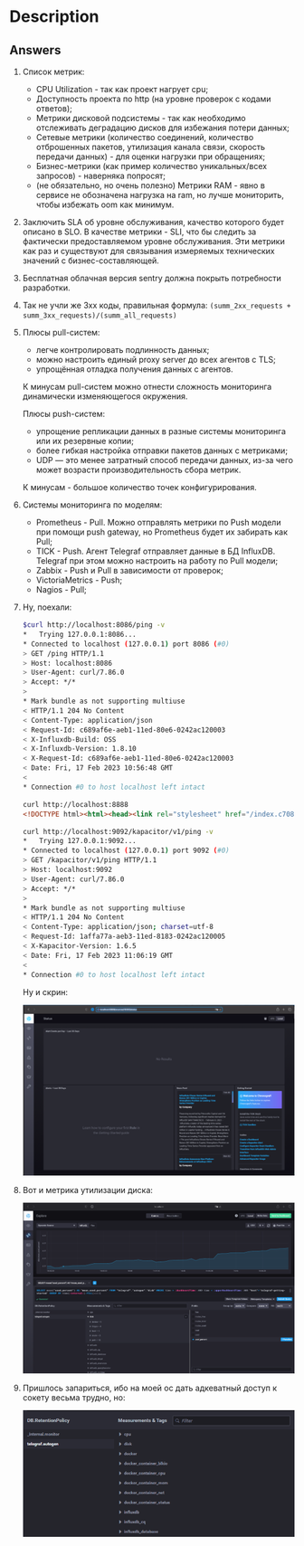 Description
=========

Answers
---------

1. Список метрик:
   - CPU Utilization - так как проект нагрует cpu;
   - Доступность проекта по http (на уровне проверок с кодами ответов);
   - Метрики дисковой подсистемы - так как необходимо отслеживать деградацию дисков для избежания потери данных;
   - Сетевые метрики (количество соединений, количество отброшенных пакетов, утилизация канала связи, скорость передачи данных) - для оценки нагрузки при обращениях;
   - Бизнес-метрики (как пример количество уникальных/всех запросов) - наверняка попросят;
   - (не обязательно, но очень полезно) Метрики RAM - явно в сервисе не обозначена нагрузка на ram, но лучше мониторить, чтобы избежать oom как минимум.
2. Заключить SLA об уровне обслуживания, качество которого будет описано в SLO. В качестве метрики - SLI, что бы следить за фактически предоставляемом уровне обслуживания. Эти метрики как раз и существуют для связывания измеряемых технических значений с бизнес-составляющей.
3. Бесплатная облачная версия sentry должна покрыть потребности разработки.
4. Так не учли же 3хх коды, правильная формула: `(summ_2xx_requests + summ_3xx_requests)/(summ_all_requests)`
5. Плюсы pull-систем:
   - легче контролировать подлинность данных;
   - можно настроить единый proxy server до всех агентов с TLS;
   - упрощённая отладка получения данных с агентов.

   К минусам pull-систем можно отнести сложность мониторинга динамически изменяющегося окружения.
   
   Плюсы push-систем:
   - упрощение репликации данных в разные системы мониторинга или их резервные копии;
   - более гибкая настройка отправки пакетов данных с метриками;
   - UDP — это менее затратный способ передачи данных, из-за чего может возрасти производительность сбора метрик.
   
   К минусам - большое количество точек конфигурирования.
6. Системы мониторинга по моделям:
   - Prometheus - Pull. Можно отправлять метрики по Push модели при помощи push gateway, но Prometheus будет их забирать как Pull;
   - TICK - Push. Агент Telegraf отправляет данные в БД InfluxDB. Telegraf при этом можно настроить на работу по Pull модели;
   - Zabbix - Push и Pull в зависимости от проверок;
   - VictoriaMetrics - Push;
   - Nagios - Pull;
7. Ну, поехали:
   ```bash
   $curl http://localhost:8086/ping -v
   *   Trying 127.0.0.1:8086...
   * Connected to localhost (127.0.0.1) port 8086 (#0)
   > GET /ping HTTP/1.1
   > Host: localhost:8086
   > User-Agent: curl/7.86.0
   > Accept: */*
   > 
   * Mark bundle as not supporting multiuse
   < HTTP/1.1 204 No Content
   < Content-Type: application/json
   < Request-Id: c689af6e-aeb1-11ed-80e6-0242ac120003
   < X-Influxdb-Build: OSS
   < X-Influxdb-Version: 1.8.10
   < X-Request-Id: c689af6e-aeb1-11ed-80e6-0242ac120003
   < Date: Fri, 17 Feb 2023 10:56:48 GMT
   < 
   * Connection #0 to host localhost left intact
   ```
   ```html
   curl http://localhost:8888
   <!DOCTYPE html><html><head><link rel="stylesheet" href="/index.c708214f.css"><meta http-equiv="Content-type" content="text/html; charset=utf-8"><title>Chronograf</title><link rel="icon shortcut" href="/favicon.70d63073.ico"></head><body> <div id="react-root" data-basepath=""></div> <script type="module" src="/index.e81b88ee.js"></script><script src="/index.a6955a67.js" nomodule="" defer></script> </body></html>%  
   ```
   ```bash
   curl http://localhost:9092/kapacitor/v1/ping -v
   *   Trying 127.0.0.1:9092...
   * Connected to localhost (127.0.0.1) port 9092 (#0)
   > GET /kapacitor/v1/ping HTTP/1.1
   > Host: localhost:9092
   > User-Agent: curl/7.86.0
   > Accept: */*
   > 
   * Mark bundle as not supporting multiuse
   < HTTP/1.1 204 No Content
   < Content-Type: application/json; charset=utf-8
   < Request-Id: 1affa77a-aeb3-11ed-8183-0242ac120005
   < X-Kapacitor-Version: 1.6.5
   < Date: Fri, 17 Feb 2023 11:06:19 GMT
   < 
   * Connection #0 to host localhost left intact
   ```

   Ну и скрин:

   ![screen1](src/img/img1.png)

8. Вот и метрика утилизации диска:

   ![screen2](src/img/img2.png)

9. Пришлось запариться, ибо на моей ос дать адкеватный доступ к сокету весьма трудно, но:
    
   ![screen3](src/img/img3.png)